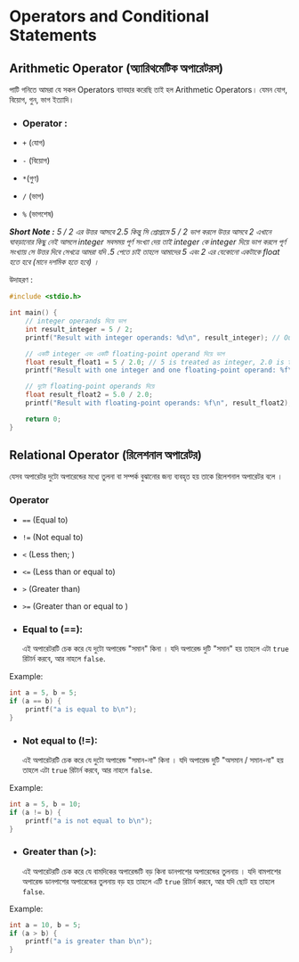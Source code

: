 # Operators and Conditional Statements

## Arithmetic Operator (অ্যারিথমেটিক অপারেটরস)

পাটি গনিতে আমরা যে সকল Operators ব্যাবহার করেছি তাই হল Arithmetic Operators। যেমন যোগ, বিয়োগ, গুন, ভাগ ইত্যাদি।

- ### Operator :

- `+` (যোগ)

- `-` (বিয়োগ)

- `*`(গুণ)

- `/` (ভাগ)

- `%` (ভাগশেষ)

<i><b>Short Note :</b> 5 / 2 এর উত্তর আসবে 2.5 কিন্তু সি প্রোগ্রামে 5 / 2 ভাগ করলে উত্তর আসবে 2 এখানে ঘাবড়ানোর কিছু নেই আসলে integer সবসময় পূর্ণ সংখ্যা দেয় তাই integer কে integer দিয়ে ভাগ করলে পূর্ণ সংখ্যায় সে উত্তর দিবে সেখত্রে আমরা যদি .5 পেতে চাই তাহলে আমাদের 5 এবং 2 এর যেকোনো একটাকে float হতে হবে (মানে দশমিক হতে হবে) । </i>

উদাহরণ :

```c
#include <stdio.h>

int main() {
    // integer operands দিয়ে ভাগ
    int result_integer = 5 / 2;
    printf("Result with integer operands: %d\n", result_integer); // Output: 2

    // একটি integer এবং একটি floating-point operand দিয়ে ভাগ
    float result_float1 = 5 / 2.0; // 5 is treated as integer, 2.0 is treated as floating-point
    printf("Result with one integer and one floating-point operand: %f\n", result_float1); // Output: 2.500000

    // দুটো floating-point operands দিয়ে
    float result_float2 = 5.0 / 2.0;
    printf("Result with floating-point operands: %f\n", result_float2); // Output: 2.500000

    return 0;
}
```

## Relational Operator (রিলেশনাল অপারেটর)

যেসব অপারেটর দুটো অপারেন্ডের মধ্যে তুলনা বা সম্পর্ক বুঝানোর জন্য ব্যবহৃত হয় তাকে রিলেশনাল অপারেটর বলে ।

### Operator

- `==` (Equal to)

- `!=` (Not equal to)

- `<` (Less then; )

- `<=` (Less than or equal to)

- `>` (Greater than)

- `>=` (Greater than or equal to )

- ### Equal to (==):
  এই অপারেটরটি চেক করে যে দুটো অপারেন্ড "সমান" কিনা । যদি অপারেন্ড দুটি "সমান" হয় তাহলে এটা `true` রিটার্ন করবে, আর নাহলে `false`.

Example:

```c
int a = 5, b = 5;
if (a == b) {
    printf("a is equal to b\n");
}
```

- ### Not equal to (!=):
  এই অপারেটরটি চেক করে যে দুটো অপারেন্ড "সমান-না" কিনা । যদি অপারেন্ড দুটি "অসমান / সমান-না" হয় তাহলে এটা `true` রিটার্ন করবে, আর নাহলে `false`.

Example:

```c
int a = 5, b = 10;
if (a != b) {
    printf("a is not equal to b\n");
}
```

- ### Greater than (>):
  এই অপারেটরটি চেক করে যে বামদিকের অপারেন্ডটি বড় কিনা ডানপাশের অপারেন্ডের তুলনায় । যদি বামপাশের অপারেন্ড ডানপাশের অপারেন্ডের তুলনায় বড় হয় তাহলে এটি `true` রিটার্ন করবে, আর যদি ছোট হয় তাহলে `false`.

Example:

```c
int a = 10, b = 5;
if (a > b) {
    printf("a is greater than b\n");
}

```
